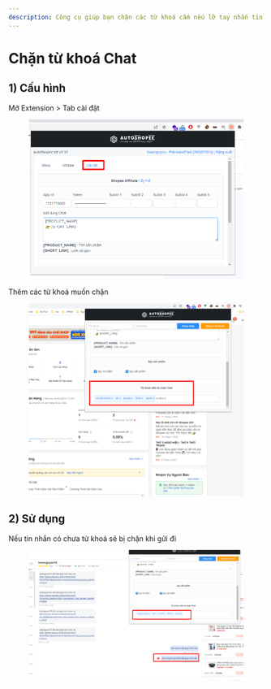 ```yaml
---
description: Công cụ giúp bạn chặn các từ khoá cấm nếu lỡ tay nhắn tin cho khách hàng
---
```


# Chặn từ khoá Chat

## 1) Cấu hình

Mở Extension > Tab cài đặt

<figure><img src="../../.gitbook/assets/image (17).png" alt=""><figcaption></figcaption></figure>

Thêm các từ khoá muốn chặn

<figure><img src="../../.gitbook/assets/image (7) (3).png" alt=""><figcaption></figcaption></figure>

## 2) Sử dụng

Nếu tin nhắn có chưa từ khoá sẽ bị chặn khi gửi đi

<figure><img src="../../.gitbook/assets/image (3) (1) (3).png" alt=""><figcaption></figcaption></figure>
